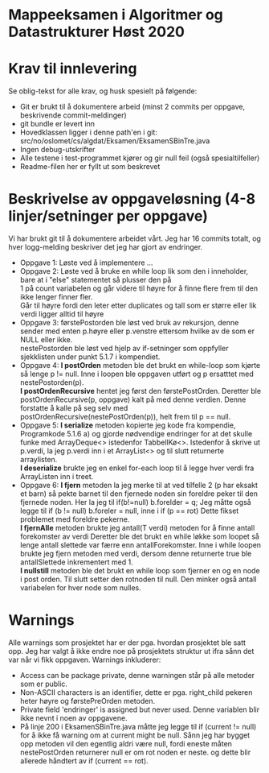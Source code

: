 # Mappeeksamen i Algoritmer og Datastrukturer Høst 2020

# Krav til innlevering

Se oblig-tekst for alle krav, og husk spesielt på følgende:

* Git er brukt til å dokumentere arbeid (minst 2 commits per oppgave, beskrivende commit-meldinger)	
* git bundle er levert inn
* Hovedklassen ligger i denne path'en i git: src/no/oslomet/cs/algdat/Eksamen/EksamenSBinTre.java
* Ingen debug-utskrifter
* Alle testene i test-programmet kjører og gir null feil (også spesialtilfeller)
* Readme-filen her er fyllt ut som beskrevet


# Beskrivelse av oppgaveløsning (4-8 linjer/setninger per oppgave)

Vi har brukt git til å dokumentere arbeidet vårt. Jeg har 16 commits totalt, og hver logg-melding beskriver det jeg har gjort av endringer.

* Oppgave 1: Løste ved å implementere ...
* Oppgave 2: Løste ved å bruke en while loop lik som den i inneholder, bare at i "else" statementet så plusser den på <br/>
1 på count variabelen og går videre til høyre for å finne flere frem til den ikke lenger finner fler. <br/> 
Går til høyre fordi den leter etter duplicates og tall som er større eller lik verdi ligger alltid til høyre
* Oppgave 3: førstePostorden ble løst ved bruk av rekursjon, denne sender med enten p.høyre eller p.venstre ettersom
hvilke av de som er NULL eller ikke. <br/>nestePostorden ble løst ved hjelp av if-setninger som oppfyller sjekklisten under punkt 5.1.7 i kompendiet.
* Oppgave 4: <strong>I postOrden</strong> metoden ble det brukt en while-loop som kjørte så lenge p != null. Inne i loopen
ble oppgaven utført og p ersatttet med nestePostorden(p).<br/> <strong>I postOrdenRecursive</strong> hentet jeg først den førstePostOrden.
Deretter ble postOrdenRecursive(p, oppgave) kalt på med denne verdien. Denne forstatte å kalle på seg selv med postOrdenRecursive(nestePostOrden(p)),
helt frem til p == null.
* Oppgave 5: <strong>I serialize</strong> metoden kopierte jeg kode fra kompendie, Programkode 5.1.6 a) og gjorde nødvendige
endringer for at det skulle funke med ArrayDeque<> istedenfor TabbellKø<>. Istedenfor å skrive ut p.verdi, la jeg p.verdi inn i et ArrayList<> og til slutt returnerte arraylisten.
<br/> <strong>I deserialize</strong> brukte jeg en enkel for-each loop til å legge hver verdi fra ArrayListen inn i treet.
* Oppgave 6: <strong>I fjern</strong> metoden la jeg merke til at ved tilfelle 2 (p har eksakt et barn) så pekte barnet til den fjernede noden
sin foreldre peker til den fjernede noden. Her la jeg til if(b!=null) b.forelder = q; Jeg måtte også legge til if (b != null) b.foreler = null, inne i if (p == rot) Dette fikset problemet med foreldre pekerne.
<br/><strong>I fjernAlle</strong> metoden brukte jeg antall(T verdi) metoden for å finne antall forekomster av verdi
Deretter ble det brukt en while løkke som loopet så lenge antall slettede var færre enn antallForekomster. Inne i while loopen
brukte jeg fjern metoden med verdi, dersom denne returnerte true ble antallSlettede inkrementert med 1.<br/>
<strong>I nullstill</strong> metoden ble det brukt en while loop som fjerner en og en node i post orden. Til slutt setter den rotnoden til null.
Den minker også antall variabelen for hver node som nulles.

# Warnings
Alle warnings som prosjektet har er der pga. hvordan prosjektet ble satt opp. Jeg har valgt å ikke endre noe på prosjektets
struktur ut ifra sånn det var når vi fikk oppgaven. Warnings inkluderer: 
* Access can be package private, denne warningen står på alle metoder som er public.
* Non-ASCII characters is an identifier, dette er pga. right_child pekeren heter høyre og førstePreOrden metoden.
* Private field 'endringer' is assigned but never used. Denne variablen blir ikke nevnt i noen av oppgavene.
* På linje 200 i EksamenSBinTre.java måtte jeg legge til if (current != null) for å ikke få warning om at current might be null.
Sånn jeg har bygget opp metoden vil den egentlig aldri være null, fordi eneste måten nestePostOrden returnerer null er om rot noden er neste.
og dette blir allerede håndtert av if (current == rot). 